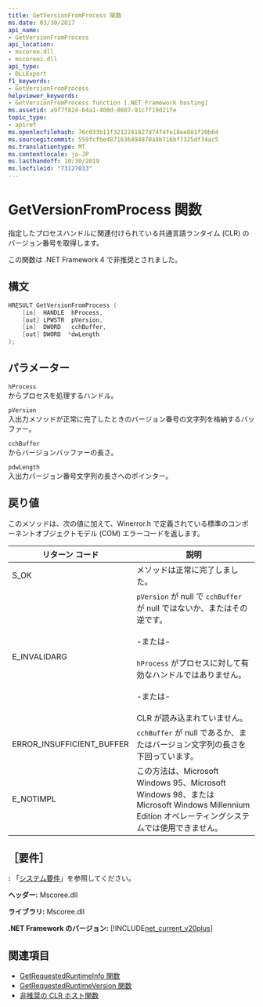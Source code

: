```yaml
---
title: GetVersionFromProcess 関数
ms.date: 03/30/2017
api_name:
- GetVersionFromProcess
api_location:
- mscoree.dll
- mscoreei.dll
api_type:
- DLLExport
f1_keywords:
- GetVersionFromProcess
helpviewer_keywords:
- GetVersionFromProcess function [.NET Framework hosting]
ms.assetid: a9f7f824-64a1-408d-8607-91c7f19d21fe
topic_type:
- apiref
ms.openlocfilehash: 76c033b11f3212241827d74f4fe18ee881f20b64
ms.sourcegitcommit: 559fcfbe4871636494870a8b716bf7325df34ac5
ms.translationtype: MT
ms.contentlocale: ja-JP
ms.lasthandoff: 10/30/2019
ms.locfileid: "73127033"
---
```

# <a name="getversionfromprocess-function"></a>GetVersionFromProcess 関数
指定したプロセスハンドルに関連付けられている共通言語ランタイム (CLR) のバージョン番号を取得します。  
  
 この関数は .NET Framework 4 で非推奨とされました。  
  
## <a name="syntax"></a>構文  
  
```cpp  
HRESULT GetVersionFromProcess (  
    [in]  HANDLE  hProcess,   
    [out] LPWSTR  pVersion,   
    [in]  DWORD   cchBuffer,   
    [out] DWORD  *dwLength  
);  
```  
  
## <a name="parameters"></a>パラメーター  
 `hProcess`  
 からプロセスを処理するハンドル。  
  
 `pVersion`  
 入出力メソッドが正常に完了したときのバージョン番号の文字列を格納するバッファー。  
  
 `cchBuffer`  
 からバージョンバッファーの長さ。  
  
 `pdwLength`  
 入出力バージョン番号文字列の長さへのポインター。  
  
## <a name="return-value"></a>戻り値  
 このメソッドは、次の値に加えて、Winerror.h で定義されている標準のコンポーネントオブジェクトモデル (COM) エラーコードを返します。  
  
|リターン コード|説明|  
|-----------------|-----------------|  
|S_OK|メソッドは正常に完了しました。|  
|E_INVALIDARG|`pVersion` が null で `cchBuffer` が null ではないか、またはその逆です。<br /><br /> -または-<br /><br /> `hProcess` がプロセスに対して有効なハンドルではありません。<br /><br /> -または-<br /><br /> CLR が読み込まれていません。|  
|ERROR_INSUFFICIENT_BUFFER|`cchBuffer` が null であるか、またはバージョン文字列の長さを下回っています。|  
|E_NOTIMPL|この方法は、Microsoft Windows 95、Microsoft Windows 98、または Microsoft Windows Millennium Edition オペレーティングシステムでは使用できません。|  
  
## <a name="requirements"></a>［要件］  
 **:** 「[システム要件](../../../../docs/framework/get-started/system-requirements.md)」を参照してください。  
  
 **ヘッダー:** Mscoree.dll  
  
 **ライブラリ:** Mscoree.dll  
  
 **.NET Framework のバージョン:** [!INCLUDE[net_current_v20plus](../../../../includes/net-current-v20plus-md.md)]  
  
## <a name="see-also"></a>関連項目

- [GetRequestedRuntimeInfo 関数](../../../../docs/framework/unmanaged-api/hosting/getrequestedruntimeinfo-function.md)
- [GetRequestedRuntimeVersion 関数](../../../../docs/framework/unmanaged-api/hosting/getrequestedruntimeversion-function.md)
- [非推奨の CLR ホスト関数](../../../../docs/framework/unmanaged-api/hosting/deprecated-clr-hosting-functions.md)
